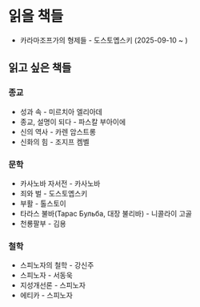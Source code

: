 # 읽을 책들

* 카라마조프가의 형제들 - 도스토옙스키 (2025-09-10 ~ )

## 읽고 싶은 책들

### 종교

* 성과 속 - 미르치아 엘리아데
* 종교, 설명이 되다 - 파스칼 부아이에
* 신의 역사 - 카렌 암스트롱
* 신화의 힘 - 조지프 켐벨

### 문학

* 카사노바 자서전 - 카사노바
* 죄와 벌 - 도스토옙스키
* 부활 - 톨스토이
* 타라스 불바(Тарас Бульба, 대장 불리바) - 니콜라이 고골
* 천룡팔부 - 김용

### 철학

* 스피노자의 철학 - 강신주
* 스피노자 - 서동욱
* 지성개선론 - 스피노자
* 에티카 - 스피노자
